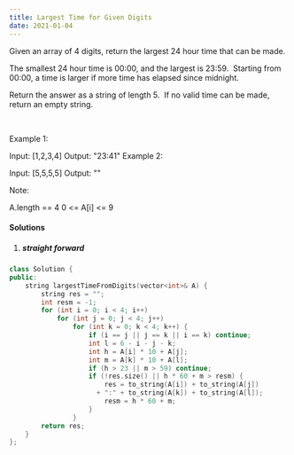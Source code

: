 ```yaml
---
title: Largest Time for Given Digits
date: 2021-01-04
---
```

Given an array of 4 digits, return the largest 24 hour time that can be made.

The smallest 24 hour time is 00:00, and the largest is 23:59.  Starting from 00:00, a time is larger if more time has elapsed since midnight.

Return the answer as a string of length 5.  If no valid time can be made, return an empty string.

 

Example 1:

Input: [1,2,3,4]
Output: "23:41"
Example 2:

Input: [5,5,5,5]
Output: ""
 

Note:

A.length == 4
0 <= A[i] <= 9

#### Solutions

1. ##### straight forward

```cpp
class Solution {
public:
    string largestTimeFromDigits(vector<int>& A) {
        string res = "";
        int resm = -1;
        for (int i = 0; i < 4; i++)
            for (int j = 0; j < 4; j++)
                for (int k = 0; k < 4; k++) {
                    if (i == j || j == k || i == k) continue;
                    int l = 6 - i - j - k;
                    int h = A[i] * 10 + A[j];
                    int m = A[k] * 10 + A[l];
                    if (h > 23 || m > 59) continue;
                    if (!res.size() || h * 60 + m > resm) {
                        res = to_string(A[i]) + to_string(A[j]) 
                      + ":" + to_string(A[k]) + to_string(A[l]);
                        resm = h * 60 + m;
                    }
                }
        return res;
    }
};
```